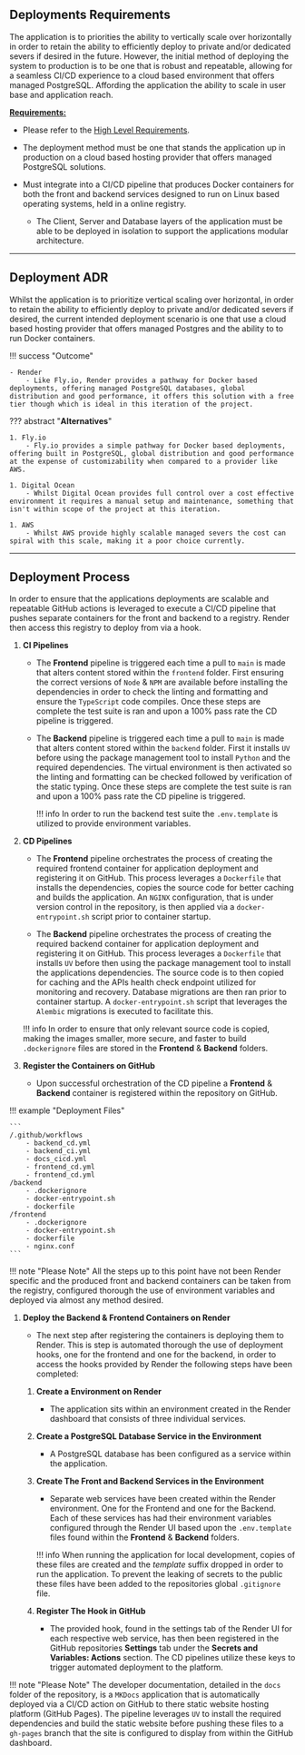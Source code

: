 ## Deployments Requirements

The application is to priorities the ability to vertically scale over horizontally in order to retain the ability to efficiently deploy to private and/or dedicated severs if desired in the future. However, the initial method of deploying the system to production is to be one that is robust and repeatable, allowing for a seamless CI/CD experience to a cloud based environment that offers managed PostgreSQL. Affording the application the ability to scale in user base and application reach.

<u>**Requirements:**</u>

- Please refer to the [High Level Requirements](overview.md).

- The deployment method must be one that stands the application up in production on a cloud based hosting provider that offers managed PostgreSQL solutions.
- Must integrate into a CI/CD pipeline that produces Docker containers for both the front and backend services designed to run on Linux based operating systems, held in a online registry.
    - The Client, Server and Database layers of the application must be able to be deployed in isolation to support the applications modular architecture.

---

## Deployment ADR

Whilst the application is to prioritize vertical scaling over horizontal, in order to retain the ability to efficiently deploy to private and/or dedicated severs if desired, the current intended deployment scenario is one that use a cloud based hosting provider that offers managed Postgres and the ability to to run Docker containers.

!!! success "Outcome"

    - Render
        - Like Fly.io, Render provides a pathway for Docker based deployments, offering managed PostgreSQL databases, global distribution and good performance, it offers this solution with a free tier though which is ideal in this iteration of the project.

??? abstract "**Alternatives**"

    1. Fly.io
        - Fly.io provides a simple pathway for Docker based deployments, offering built in PostgreSQL, global distribution and good performance at the expense of customizability when compared to a provider like AWS.

    1. Digital Ocean
        - Whilst Digital Ocean provides full control over a cost effective environment it requires a manual setup and maintenance, something that isn't within scope of the project at this iteration. 

    1. AWS
        - Whilst AWS provide highly scalable managed severs the cost can spiral with this scale, making it a poor choice currently.

---

## Deployment Process 

In order to ensure that the applications deployments are scalable and repeatable GitHub actions is leveraged to execute a CI/CD pipeline that pushes separate containers for the front and backend to a registry. Render then access this registry to deploy from via a hook.

1. **CI Pipelines**

    - The **Frontend** pipeline is triggered each time a pull to `main` is made that alters content stored within the `frontend` folder. First ensuring the correct versions of `Node` & `NPM` are available before installing the dependencies in order to check the linting and formatting and ensure the `TypeScript` code compiles. Once these steps are complete the test suite is ran and upon a 100% pass rate the CD pipeline is triggered.

    - The **Backend** pipeline is triggered each time a pull to `main` is made that alters content stored within the `backend` folder. First it installs `UV` before using the package management tool to install `Python` and the required dependencies. The virtual environment is then activated so the linting and formatting can be checked followed by verification of the static typing. Once these steps are complete the test suite is ran and upon a 100% pass rate the CD pipeline is triggered.

        !!! info
            In order to run the backend test suite the `.env.template` is utilized to provide environment variables.


1. **CD Pipelines**

    - The **Frontend** pipeline orchestrates the process of creating the required frontend container for application deployment and registering it on GitHub. This process leverages a `Dockerfile` that installs the dependencies, copies the source code for better caching and builds the application. An `NGINX` configuration, that is under version control in the repository, is then applied via a `docker-entrypoint.sh` script prior to container startup.

    - The **Backend** pipeline orchestrates the process of creating the required backend container for application deployment and registering it on GitHub. This process leverages a `Dockerfile` that installs `UV` before then using the package management tool to install the applications dependencies. The source code is to then copied for caching and the APIs health check endpoint utilized for monitoring and recovery. Database migrations are then ran prior to container startup. A `docker-entrypoint.sh` script that leverages the `Alembic` migrations is executed to facilitate this.

    !!! info
        In order to ensure that only relevant source code is copied, making the images smaller, more secure, and faster to build `.dockerignore` files are stored in the **Frontend** & **Backend** folders.

1. **Register the Containers on GitHub**
    
    - Upon successful orchestration of the CD pipeline a **Frontend** & **Backend** container is registered within the repository on GitHub.

!!! example "Deployment Files"

    ```
    /.github/workflows
        - backend_cd.yml
        - backend_ci.yml
        - docs_cicd.yml
        - frontend_cd.yml
        - frontend_cd.yml
    /backend
        - .dockerignore
        - docker-entrypoint.sh
        - dockerfile
    /frontend
        - .dockerignore
        - docker-entrypoint.sh
        - dockerfile
        - nginx.conf
    ```

!!! note "Please Note"
    All the steps up to this point have not been Render specific and the produced front and backend containers can be taken from the registry, configured thorough the use of environment variables and deployed via almost any method desired.

1. **Deploy the Backend & Frontend Containers on Render**

    - The next step after registering the containers is deploying them to Render. This is step is automated thorough the use of deployment hooks, one for the frontend and one for the backend, in order to access the hooks provided by Render the following steps have been completed:

    1. **Create a Environment on Render**

        - The application sits within an environment created in the Render dashboard that consists of three individual services.

    1. **Create a PostgreSQL Database Service in the Environment**

        - A PostgreSQL database has been configured as a service within the application.

    1. **Create The Front and Backend Services in the Environment**

        - Separate web services have been created within the Render environment. One for the Frontend and one for the Backend. Each of these services has had their environment variables configured through the Render UI based upon the `.env.template` files found within the **Frontend** & **Backend** folders.
        
        !!! info
            When running the application for local development, copies of these files are created and the _template_ suffix dropped in order to run the application. To prevent the leaking of secrets to the public these files have been added to the repositories global `.gitignore` file.
    
    1. **Register The Hook in GitHub**

        - The provided hook, found in the settings tab of the Render UI for each respective web service, has then been registered in the GitHub repositories **Settings** tab under the **Secrets and Variables: Actions** section. The CD pipelines utilize these keys to trigger automated deployment to the platform.


!!! note "Please Note"
    The developer documentation, detailed in the `docs` folder of the repository, is a `MKDocs` application that is automatically deployed via a CI/CD action on GitHub to there static website hosting platform (GitHub Pages). The pipeline leverages `UV` to install the required dependencies and build the static website before pushing these files to a `gh-pages` branch that the site is configured to display from within the GitHub dashboard. 